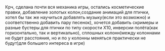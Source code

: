 Крч, сделана почти вся механика игры, остались косметические правки, добавление золотых колон,создание анимаций для птички, хотел бы так же
научиться добавлять музыку(если это возможно) и соответственно добавить пару песенок), хочется добавить скримеры и разные бустеры для птички
по типу скорости Х10, инверсии полёта(как горизонтально, так и вертикально), сплошных колонн(между колоннами не будет расстояния, но и по 
y колонны меняться практически не будут)для большего интереса в игре)
